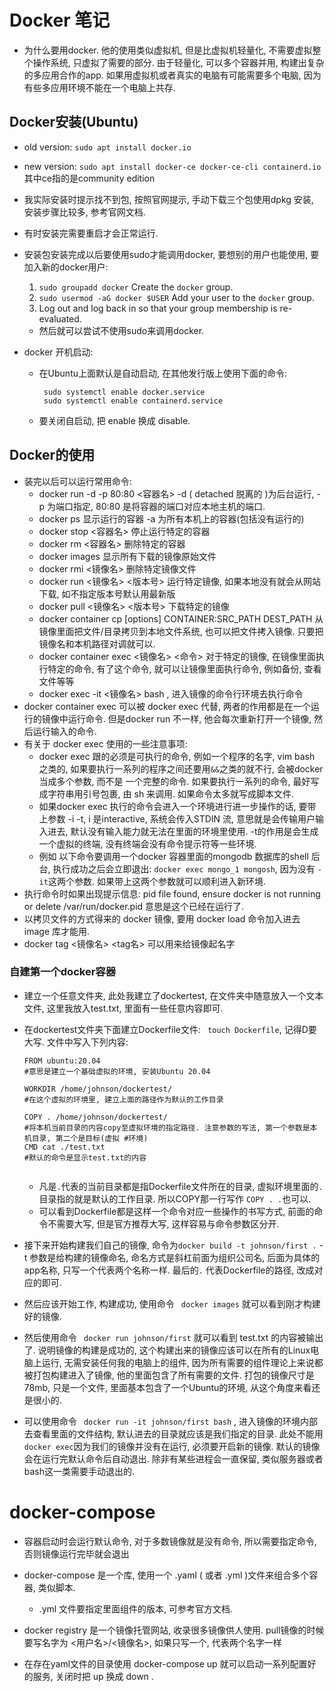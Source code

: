 # Docker 笔记

- 为什么要用docker. 他的使用类似虚拟机, 但是比虚拟机轻量化, 不需要虚拟整个操作系统, 只虚拟了需要的部分. 由于轻量化, 可以多个容器并用, 构建出复杂的多应用合作的app. 如果用虚拟机或者真实的电脑有可能需要多个电脑, 因为有些多应用环境不能在一个电脑上共存.

## Docker安装(Ubuntu)

- old version: `sudo apt install docker.io`

- new version: `sudo apt install docker-ce docker-ce-cli containerd.io`其中ce指的是community edition

- 我实际安装时提示找不到包, 按照官网提示, 手动下载三个包使用dpkg 安装, 安装步骤比较多, 参考官网文档.

- 有时安装完需要重启才会正常运行.

- 安装包安装完成以后要使用sudo才能调用docker, 要想别的用户也能使用, 要加入新的docker用户:

  1. `sudo groupadd docker` Create the `docker` group.
  2. `sudo usermod -aG docker $USER` Add your user to the `docker` group.
  3. Log out and log back in so that your group membership is re-evaluated. 

  - 然后就可以尝试不使用sudo来调用docker.

- docker 开机启动:

  - 在Ubuntu上面默认是自动启动, 在其他发行版上使用下面的命令:

    ```
     sudo systemctl enable docker.service
     sudo systemctl enable containerd.service
    ```

  - 要关闭自启动, 把 enable 换成 disable. 

## Docker的使用

- 装完以后可以运行常用命令:
  - docker run -d -p 80:80 <容器名> -d ( detached 脱离的 )为后台运行, -p 为端口指定, 80:80 是将容器的端口对应本地主机的端口.
  - docker ps 显示运行的容器 -a 为所有本机上的容器(包括没有运行的)
  - docker stop <容器名> 停止运行特定的容器
  - docker rm <容器名> 删除特定的容器
  - docker images 显示所有下载的镜像原始文件
  - docker rmi <镜像名> 删除特定镜像文件
  - docker run <镜像名> <版本号> 运行特定镜像, 如果本地没有就会从网站下载, 如不指定版本号默认用最新版
  - docker pull <镜像名> <版本号> 下载特定的镜像
  - docker container cp [options] CONTAINER:SRC_PATH DEST_PATH 从镜像里面把文件/目录拷贝到本地文件系统, 也可以把文件拷入镜像. 只要把镜像名和本机路径对调就可以.
  - docker container exec <镜像名> <命令> 对于特定的镜像, 在镜像里面执行特定的命令, 有了这个命令, 就可以让镜像里面执行命令, 例如备份, 查看文件等等
  - docker exec -it <镜像名> bash , 进入镜像的命令行环境去执行命令
- docker container exec 可以被 docker exec 代替, 两者的作用都是在一个运行的镜像中运行命令. 但是docker run 不一样, 他会每次重新打开一个镜像, 然后运行输入的命令.
- 有关于 docker  exec 使用的一些注意事项:
  - docker exec 跟的必须是可执行的命令, 例如一个程序的名字, vim bash 之类的, 如果要执行一系列的程序之间还要用`&&`之类的就不行, 会被docker当成多个参数, 而不是 一个完整的命令. 如果要执行一系列的命令, 最好写成字符串用引号包裹, 由 sh 来调用. 如果命令太多就写成脚本文件.
  - 如果docker exec 执行的命令会进入一个环境进行进一步操作的话, 要带上参数 -i -t, i 是interactive, 系统会传入STDIN 流, 意思就是会传输用户输入进去, 默认没有输入能力就无法在里面的环境里使用. -t的作用是会生成一个虚拟的终端, 没有终端会没有命令提示符等一些环境.
  - 例如 以下命令要调用一个docker 容器里面的mongodb 数据库的shell 后台, 执行成功之后会立即退出: `docker exec mongo_1 mongosh`, 因为没有 `-it`这两个参数. 如果带上这两个参数就可以顺利进入新环境.
- 执行命令时如果出现提示信息: pid file found, ensure docker is not running or delete /var/run/docker.pid 意思是这个已经在运行了.
- 以拷贝文件的方式得来的 docker 镜像, 要用 docker load 命令加入进去 image 库才能用.
- docker tag <镜像名> <tag名> 可以用来给镜像起名字

### 自建第一个docker容器

- 建立一个任意文件夹, 此处我建立了dockertest, 在文件夹中随意放入一个文本文件, 这里我放入test.txt,  里面有一些任意内容即可.

- 在dockertest文件夹下面建立Dockerfile文件: ` touch Dockerfile`, 记得D要大写. 文件中写入下列内容:

  ```
  FROM ubuntu:20.04
  #意思是建立一个基础虚拟的环境, 安装Ubuntu 20.04
  
  WORKDIR /home/johnson/dockertest/
  #在这个虚拟的环境里, 建立上面的路径作为默认的工作目录
  
  COPY . /home/johnson/dockertest/
  #将本机当前目录的内容copy至虚拟环境的指定路径. 注意参数的写法, 第一个参数是本机目录, 第二个是目标(虚拟 #环境)
  CMD cat ./test.txt
  #默认的命令是显示test.txt的内容
  
  
  ```

  - 凡是`.`代表的当前目录都是指Dockerfile文件所在的目录, 虚拟环境里面的`. `目录指的就是默认的工作目录. 所以COPY那一行写作 `COPY . .`也可以.
  - 可以看到Dockerfile都是这样一个命令对应一些操作的书写方式, 前面的命令不需要大写, 但是官方推荐大写, 这样容易与命令参数区分开.

- 接下来开始构建我们自己的镜像, 命令为`docker build -t johnson/first .` -t 参数是给构建的镜像命名, 命名方式是斜杠前面为组织公司名, 后面为具体的app名称, 只写一个代表两个名称一样. 最后的`.` 代表Dockerfile的路径, 改成对应的即可.

- 然后应该开始工作, 构建成功, 使用命令 ` docker images` 就可以看到刚才构建好的镜像.

- 然后使用命令 ` docker run johnson/first` 就可以看到 test.txt 的内容被输出了. 说明镜像的构建是成功的, 这个构建出来的镜像应该可以在所有的Linux电脑上运行, 无需安装任何我的电脑上的组件, 因为所有需要的组件理论上来说都被打包构建进入了镜像, 他的里面包含了所有需要的文件. 打包的镜像尺寸是78mb, 只是一个文件, 里面基本包含了一个Ubuntu的环境, 从这个角度来看还是很小的. 

- 可以使用命令 ` docker run -it johnson/first bash` , 进入镜像的环境内部去查看里面的文件结构, 默认进去的目录就应该是我们指定的目录. 此处不能用 `docker exec`因为我们的镜像并没有在运行, 必须要开启新的镜像. 默认的镜像会在运行完默认命令后自动退出. 除非有某些进程会一直保留, 类似服务器或者bash这一类需要手动退出的.

# docker-compose

- 容器启动时会运行默认命令, 对于多数镜像就是没有命令, 所以需要指定命令, 否则镜像运行完毕就会退出
- docker-compose 是一个库, 使用一个 .yaml ( 或者 .yml )文件来组合多个容器, 类似脚本. 
  - .yml 文件要指定里面组件的版本, 可参考官方文档.
- docker registry 是一个镜像托管网站, 收录很多镜像供人使用. pull镜像的时候要写名字为 <用户名>/<镜像名>, 如果只写一个, 代表两个名字一样

- 在存在yaml文件的目录使用 docker-compose up 就可以启动一系列配置好的服务, 关闭时把 up 换成 down .